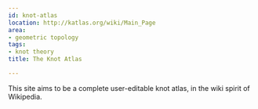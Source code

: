 ```yaml
---
id: knot-atlas
location: http://katlas.org/wiki/Main_Page
area:
- geometric topology
tags:
- knot theory
title: The Knot Atlas

---
```


This site aims to be a complete user-editable knot atlas, in the wiki spirit of Wikipedia.